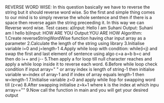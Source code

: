 REVERSE WORD WISE:
In this question basically we have to reverse the string but it should reverse word wise. So the first and simple thing comes to our mind is to simply reverse the whole sentence and then if there is a space then reverse again the string preceeding it. In this way we can Reverse word wise.
Test cases:
a)Input: Hello I am Suhani
  Output: Suhani am I hello
b)Input: HOW ARE YOU
  Output:YOU ARE HOW
Algorithm:
1.Create reverseStringWordWise function having char input array as a parameter
2.Calculate the length of the string using <cstring> library
3.Initialise variable i=0 and j=length-1
4.Apply while loop with condition: while(i<j) and swap the first and last element of sentence using algo c=a
                                                                                                         a=b
                                                                                                         b=c  and then do i++ and j--
5.Then apply a for loop till null character reaches and apply a while loop inside it to reverse each word.
6.Before while loop check condition if input array=" " or array index is length of string-1 then initialse variable w=index of array-1 and if index of array equals length-1 then w=length-1
7.Initialise variable z=0 and apply while llop for swapping word till (z<w)
8.After swapping initialise z=k+1 where k is the index at which inpu array==""
9.Now call the function in main and you will get your desired output
                                                                                           
  
